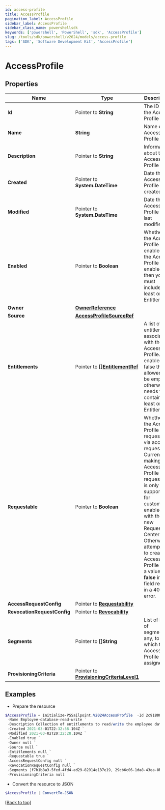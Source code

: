 ```yaml
---
id: access-profile
title: AccessProfile
pagination_label: AccessProfile
sidebar_label: AccessProfile
sidebar_class_name: powershellsdk
keywords: ['powershell', 'PowerShell', 'sdk', 'AccessProfile'] 
slug: /tools/sdk/powershell/v2024/models/access-profile
tags: ['SDK', 'Software Development Kit', 'AccessProfile']
---
```



# AccessProfile

## Properties

Name | Type | Description | Notes
------------ | ------------- | ------------- | -------------
**Id** |  Pointer to **String** | The ID of the Access Profile | [optional] [readonly] 
**Name** |  **String** | Name of the Access Profile | [required]
**Description** |  Pointer to **String** | Information about the Access Profile | [optional] 
**Created** |  Pointer to **System.DateTime** | Date the Access Profile was created | [optional] [readonly] 
**Modified** |  Pointer to **System.DateTime** | Date the Access Profile was last modified. | [optional] [readonly] 
**Enabled** |  Pointer to **Boolean** | Whether the Access Profile is enabled. If the Access Profile is enabled then you must include at least one Entitlement. | [optional] [default to $true]
**Owner** |  [**OwnerReference**](owner-reference) |  | [required]
**Source** |  [**AccessProfileSourceRef**](access-profile-source-ref) |  | [required]
**Entitlements** |  Pointer to [**[]EntitlementRef**](entitlement-ref) | A list of entitlements associated with the Access Profile. If enabled is false this is allowed to be empty otherwise it needs to contain at least one Entitlement. | [optional] 
**Requestable** |  Pointer to **Boolean** | Whether the Access Profile is requestable via access request. Currently, making an Access Profile non-requestable is only supported  for customers enabled with the new Request Center. Otherwise, attempting to create an Access Profile with a value  **false** in this field results in a 400 error. | [optional] [default to $true]
**AccessRequestConfig** |  Pointer to [**Requestability**](requestability) |  | [optional] 
**RevocationRequestConfig** |  Pointer to [**Revocability**](revocability) |  | [optional] 
**Segments** |  Pointer to **[]String** | List of IDs of segments, if any, to which this Access Profile is assigned. | [optional] 
**ProvisioningCriteria** |  Pointer to [**ProvisioningCriteriaLevel1**](provisioning-criteria-level1) |  | [optional] 

## Examples

- Prepare the resource
```powershell
$AccessProfile = Initialize-PSSailpoint.V2024AccessProfile  -Id 2c91808a7190d06e01719938fcd20792 `
 -Name Employee-database-read-write `
 -Description Collection of entitlements to read/write the employee database `
 -Created 2021-03-01T22:32:58.104Z `
 -Modified 2021-03-02T20:22:28.104Z `
 -Enabled true `
 -Owner null `
 -Source null `
 -Entitlements null `
 -Requestable true `
 -AccessRequestConfig null `
 -RevocationRequestConfig null `
 -Segments [f7b1b8a3-5fed-4fd4-ad29-82014e137e19, 29cb6c06-1da8-43ea-8be4-b3125f248f2a] `
 -ProvisioningCriteria null
```

- Convert the resource to JSON
```powershell
$AccessProfile | ConvertTo-JSON
```


[[Back to top]](#) 

